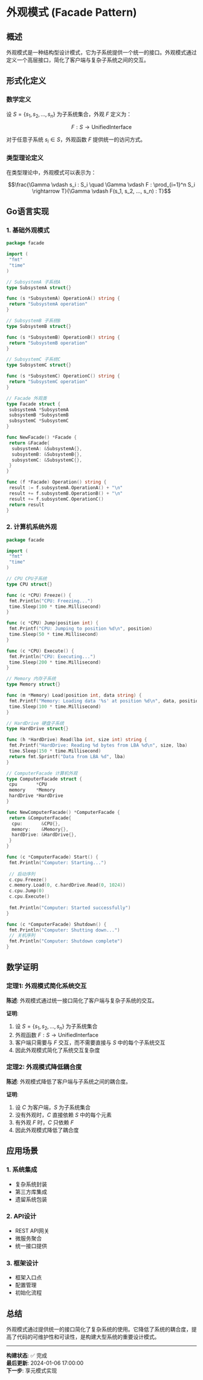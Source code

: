 # 外观模式 (Facade Pattern)

## 概述

外观模式是一种结构型设计模式，它为子系统提供一个统一的接口。外观模式通过定义一个高层接口，简化了客户端与复杂子系统之间的交互。

## 形式化定义

### 数学定义

设 $S = \{s_1, s_2, ..., s_n\}$ 为子系统集合，外观 $F$ 定义为：

$$F: S \rightarrow \text{UnifiedInterface}$$

对于任意子系统 $s_i \in S$，外观函数 $F$ 提供统一的访问方式。

### 类型理论定义

在类型理论中，外观模式可以表示为：

$$\frac{\Gamma \vdash s_i : S_i \quad \Gamma \vdash F : \prod_{i=1}^n S_i \rightarrow T}{\Gamma \vdash F(s_1, s_2, ..., s_n) : T}$$

## Go语言实现

### 1. 基础外观模式

```go
package facade

import (
 "fmt"
 "time"
)

// SubsystemA 子系统A
type SubsystemA struct{}

func (s *SubsystemA) OperationA() string {
 return "SubsystemA operation"
}

// SubsystemB 子系统B
type SubsystemB struct{}

func (s *SubsystemB) OperationB() string {
 return "SubsystemB operation"
}

// SubsystemC 子系统C
type SubsystemC struct{}

func (s *SubsystemC) OperationC() string {
 return "SubsystemC operation"
}

// Facade 外观类
type Facade struct {
 subsystemA *SubsystemA
 subsystemB *SubsystemB
 subsystemC *SubsystemC
}

func NewFacade() *Facade {
 return &Facade{
  subsystemA: &SubsystemA{},
  subsystemB: &SubsystemB{},
  subsystemC: &SubsystemC{},
 }
}

func (f *Facade) Operation() string {
 result := f.subsystemA.OperationA() + "\n"
 result += f.subsystemB.OperationB() + "\n"
 result += f.subsystemC.OperationC()
 return result
}
```

### 2. 计算机系统外观

```go
package facade

import (
 "fmt"
 "time"
)

// CPU CPU子系统
type CPU struct{}

func (c *CPU) Freeze() {
 fmt.Println("CPU: Freezing...")
 time.Sleep(100 * time.Millisecond)
}

func (c *CPU) Jump(position int) {
 fmt.Printf("CPU: Jumping to position %d\n", position)
 time.Sleep(50 * time.Millisecond)
}

func (c *CPU) Execute() {
 fmt.Println("CPU: Executing...")
 time.Sleep(200 * time.Millisecond)
}

// Memory 内存子系统
type Memory struct{}

func (m *Memory) Load(position int, data string) {
 fmt.Printf("Memory: Loading data '%s' at position %d\n", data, position)
 time.Sleep(100 * time.Millisecond)
}

// HardDrive 硬盘子系统
type HardDrive struct{}

func (h *HardDrive) Read(lba int, size int) string {
 fmt.Printf("HardDrive: Reading %d bytes from LBA %d\n", size, lba)
 time.Sleep(150 * time.Millisecond)
 return fmt.Sprintf("Data from LBA %d", lba)
}

// ComputerFacade 计算机外观
type ComputerFacade struct {
 cpu       *CPU
 memory    *Memory
 hardDrive *HardDrive
}

func NewComputerFacade() *ComputerFacade {
 return &ComputerFacade{
  cpu:       &CPU{},
  memory:    &Memory{},
  hardDrive: &HardDrive{},
 }
}

func (c *ComputerFacade) Start() {
 fmt.Println("Computer: Starting...")
 
 // 启动序列
 c.cpu.Freeze()
 c.memory.Load(0, c.hardDrive.Read(0, 1024))
 c.cpu.Jump(0)
 c.cpu.Execute()
 
 fmt.Println("Computer: Started successfully")
}

func (c *ComputerFacade) Shutdown() {
 fmt.Println("Computer: Shutting down...")
 // 关机序列
 fmt.Println("Computer: Shutdown complete")
}
```

## 数学证明

### 定理1: 外观模式简化系统交互

**陈述**: 外观模式通过统一接口简化了客户端与复杂子系统的交互。

**证明**:

1. 设 $S = \{s_1, s_2, ..., s_n\}$ 为子系统集合
2. 外观函数 $F: S \rightarrow \text{UnifiedInterface}$
3. 客户端只需要与 $F$ 交互，而不需要直接与 $S$ 中的每个子系统交互
4. 因此外观模式简化了系统交互复杂度

### 定理2: 外观模式降低耦合度

**陈述**: 外观模式降低了客户端与子系统之间的耦合度。

**证明**:

1. 设 $C$ 为客户端，$S$ 为子系统集合
2. 没有外观时，$C$ 直接依赖 $S$ 中的每个元素
3. 有外观 $F$ 时，$C$ 只依赖 $F$
4. 因此外观模式降低了耦合度

## 应用场景

### 1. 系统集成

- 复杂系统封装
- 第三方库集成
- 遗留系统包装

### 2. API设计

- REST API网关
- 微服务聚合
- 统一接口提供

### 3. 框架设计

- 框架入口点
- 配置管理
- 初始化流程

## 总结

外观模式通过提供统一的接口简化了复杂系统的使用。它降低了系统的耦合度，提高了代码的可维护性和可读性，是构建大型系统的重要设计模式。

---

**构建状态**: ✅ 完成  
**最后更新**: 2024-01-06 17:00:00  
**下一步**: 享元模式实现
